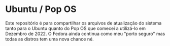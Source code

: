 # Ubuntu / Pop OS
Este repositório é para compartilhar os arquivos de atualização do sistema tanto para o Ubuntu quanto do Pop OS que comecei a utilizá-lo em Dezembro de 2022.
O Fedora ainda continua como meu "porto seguro" mas todas as distros tem uma nova chance né.
